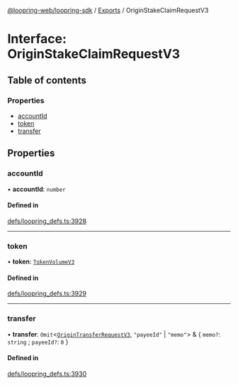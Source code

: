 [@loopring-web/loopring-sdk](../README.md) / [Exports](../modules.md) / OriginStakeClaimRequestV3

# Interface: OriginStakeClaimRequestV3

## Table of contents

### Properties

- [accountId](OriginStakeClaimRequestV3.md#accountid)
- [token](OriginStakeClaimRequestV3.md#token)
- [transfer](OriginStakeClaimRequestV3.md#transfer)

## Properties

### accountId

• **accountId**: `number`

#### Defined in

[defs/loopring_defs.ts:3928](https://github.com/Loopring/loopring_sdk/blob/81e0b16/src/defs/loopring_defs.ts#L3928)

___

### token

• **token**: [`TokenVolumeV3`](TokenVolumeV3.md)

#### Defined in

[defs/loopring_defs.ts:3929](https://github.com/Loopring/loopring_sdk/blob/81e0b16/src/defs/loopring_defs.ts#L3929)

___

### transfer

• **transfer**: `Omit`<[`OriginTransferRequestV3`](OriginTransferRequestV3.md), ``"payeeId"`` \| ``"memo"``\> & { `memo?`: `string` ; `payeeId?`: ``0``  }

#### Defined in

[defs/loopring_defs.ts:3930](https://github.com/Loopring/loopring_sdk/blob/81e0b16/src/defs/loopring_defs.ts#L3930)
